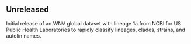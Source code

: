 
## Unreleased
Initial release of an WNV global dataset with lineage 1a from NCBI for US Public Health Laboratories to rapidly classify lineages, clades, strains, and autolin names.
